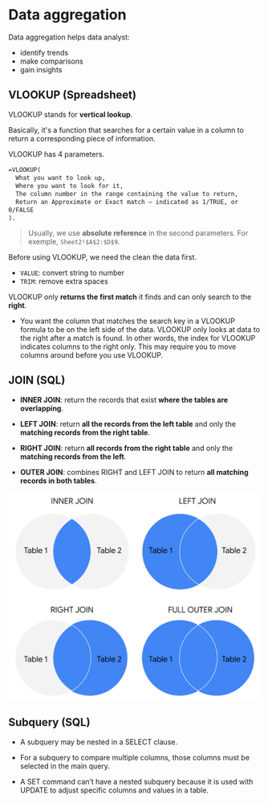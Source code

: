 # Data aggregation

Data aggregation helps data analyst:

- identify trends
- make comparisons
- gain insights

## VLOOKUP (Spreadsheet)

VLOOKUP stands for **vertical lookup**.

Basically, it's a function that searches for a certain value in a column to return a corresponding piece of information.

VLOOKUP has 4 parameters.

```code
=VLOOKUP(
  What you want to look up,
  Where you want to look for it,
  The column number in the range containing the value to return,
  Return an Approximate or Exact match – indicated as 1/TRUE, or 0/FALSE
).
```

> Usually, we use **absolute reference** in the second parameters. For exemple, `Sheet2!$A$2:$D$9`.

Before using VLOOKUP, we need the clean the data first.

- `VALUE`: convert string to number
- `TRIM`: remove extra spaces

VLOOKUP only **returns the first match** it finds and can only search to the **right**.

- You want the column that matches the search key in a VLOOKUP formula to be on the left side of the data. VLOOKUP only looks at data to the right after a match is found. In other words, the index for VLOOKUP indicates columns to the right only. This may require you to move columns around before you use VLOOKUP.

## JOIN (SQL)

- **INNER JOIN**: return the records that exist **where the tables are overlapping**.

- **LEFT JOIN**: return **all the records from the left table** and only the **matching records from the right table**.

- **RIGHT JOIN**: return **all records from the right table** and only the **matching records from the left**.

- **OUTER JOIN**: combines RIGHT and LEFT JOIN to return **all matching records in both tables**.

![join-types](./join-types.png)

## Subquery (SQL)

- A subquery may be nested in a SELECT clause.

- For a subquery to compare multiple columns, those columns must be selected in the main query.

- A SET command can’t have a nested subquery because it is used with UPDATE to adjust specific columns and values in a table.
